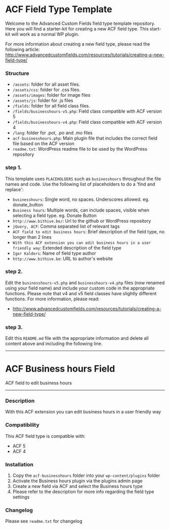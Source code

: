 # ACF Field Type Template

Welcome to the Advanced Custom Fields field type template repository.
Here you will find a starter-kit for creating a new ACF field type. This start-kit will work as a normal WP plugin.

For more information about creating a new field type, please read the following article:
http://www.advancedcustomfields.com/resources/tutorials/creating-a-new-field-type/

### Structure

* `/assets`:  folder for all asset files.
* `/assets/css`:  folder for .css files.
* `/assets/images`: folder for image files
* `/assets/js`: folder for .js files
* `/fields`:  folder for all field class files.
* `/fields/businesshours-v5.php`: Field class compatible with ACF version 5 
* `/fields/businesshours-v4.php`: Field class compatible with ACF version 4
* `/lang`: folder for .pot, .po and .mo files
* `acf-businesshours.php`: Main plugin file that includes the correct field file based on the ACF version
* `readme.txt`: WordPress readme file to be used by the WordPress repository

### step 1.

This template uses `PLACEHOLDERS` such as `businesshours` throughout the file names and code. Use the following list of placeholders to do a 'find and replace':

* `businesshours`: Single word, no spaces. Underscores allowed. eg. donate_button
* `Business hours`: Multiple words, can include spaces, visible when selecting a field type. eg. Donate Button
* `http://www.bithive.be/`: Url to the github or WordPress repository
* `jQuery, ACF`: Comma separated list of relevant tags
* `ACF field to edit business hours`: Brief description of the field type, no longer than 2 lines
* `With this ACF extension you can edit business hours in a user friendly way`: Extended description of the field type
* `Igor Kalders`: Name of field type author
* `http://www.bithive.be`: URL to author's website

### step 2.

Edit the `businesshours-v5.php` and `businesshours-v4.php` files (now renamed using your field name) and include your custom code in the appropriate functions. 
Please note that v4 and v5 field classes have slightly different functions. For more information, please read:
* http://www.advancedcustomfields.com/resources/tutorials/creating-a-new-field-type/

### step 3.

Edit this `README.md` file with the appropriate information and delete all content above and including the following line.

-----------------------

# ACF Business hours Field

ACF field to edit business hours

-----------------------

### Description

With this ACF extension you can edit business hours in a user friendly way

### Compatibility

This ACF field type is compatible with:
* ACF 5
* ACF 4

### Installation

1. Copy the `acf-businesshours` folder into your `wp-content/plugins` folder
2. Activate the Business hours plugin via the plugins admin page
3. Create a new field via ACF and select the Business hours type
4. Please refer to the description for more info regarding the field type settings

### Changelog
Please see `readme.txt` for changelog
